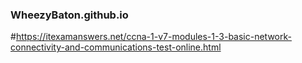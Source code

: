 ### WheezyBaton.github.io

#https://itexamanswers.net/ccna-1-v7-modules-1-3-basic-network-connectivity-and-communications-test-online.html
